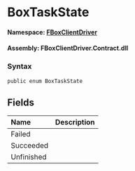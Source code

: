 # BoxTaskState

#### **Namespace**: [FBoxClientDriver](https://docs.flexem.net/fbox/zh-cn/sdk/FBoxClientDriver.html)

#### **Assembly**: FBoxClientDriver.Contract.dll

### Syntax <a id="FBoxClientDriver_BoxTaskState_syntax"></a>

```text
public enum BoxTaskState
```

## Fields <a id="fields"></a>

| Name | Description |
| :--- | :--- |
| Failed |  |
| Succeeded |  |
| Unfinished |  |


